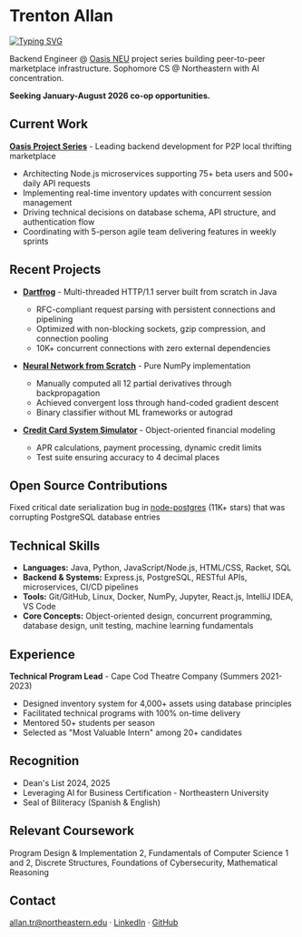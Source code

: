 # Trenton Allan

[![Typing SVG](https://readme-typing-svg.demolab.com?font=Inter&weight=400&size=16&duration=3000&pause=1000&color=6E7681&vCenter=true&width=600&height=20&lines=Backend+Engineer+%40+Oasis+NEU;Building+distributed+systems+from+scratch;Northeastern+CS+'28)](https://git.io/typing-svg)

Backend Engineer @ [Oasis NEU](https://github.com/oasis-neu) project series building peer-to-peer marketplace infrastructure. Sophomore CS @ Northeastern with AI concentration.

**Seeking January-August 2026 co-op opportunities.**

## Current Work

**[Oasis Project Series](https://github.com/oasis-neu)** - Leading backend development for P2P local thrifting marketplace
- Architecting Node.js microservices supporting 75+ beta users and 500+ daily API requests
- Implementing real-time inventory updates with concurrent session management
- Driving technical decisions on database schema, API structure, and authentication flow
- Coordinating with 5-person agile team delivering features in weekly sprints

## Recent Projects

- **[Dartfrog](https://github.com/trentonallan/dartfrog)** - Multi-threaded HTTP/1.1 server built from scratch in Java
  - RFC-compliant request parsing with persistent connections and pipelining
  - Optimized with non-blocking sockets, gzip compression, and connection pooling
  - 10K+ concurrent connections with zero external dependencies

- **[Neural Network from Scratch](https://github.com/trentonallan/neural-network-py)** - Pure NumPy implementation 
  - Manually computed all 12 partial derivatives through backpropagation
  - Achieved convergent loss through hand-coded gradient descent
  - Binary classifier without ML frameworks or autograd

- **[Credit Card System Simulator](https://github.com/trentonallan/credit-simulator)** - Object-oriented financial modeling
  - APR calculations, payment processing, dynamic credit limits
  - Test suite ensuring accuracy to 4 decimal places

## Open Source Contributions

Fixed critical date serialization bug in [node-postgres](https://github.com/brianc/node-postgres) (11K+ stars) that was corrupting PostgreSQL database entries

## Technical Skills

- **Languages:** Java, Python, JavaScript/Node.js, HTML/CSS, Racket, SQL
- **Backend & Systems:** Express.js, PostgreSQL, RESTful APIs, microservices, CI/CD pipelines
- **Tools:** Git/GitHub, Linux, Docker, NumPy, Jupyter, React.js, IntelliJ IDEA, VS Code
- **Core Concepts:** Object-oriented design, concurrent programming, database design, unit testing, machine learning fundamentals

## Experience

**Technical Program Lead** - Cape Cod Theatre Company (Summers 2021-2023)
- Designed inventory system for 4,000+ assets using database principles
- Facilitated technical programs with 100% on-time delivery
- Mentored 50+ students per season
- Selected as "Most Valuable Intern" among 20+ candidates

## Recognition

- Dean's List 2024, 2025
- Leveraging AI for Business Certification - Northeastern University
- Seal of Biliteracy (Spanish & English)

## Relevant Coursework

Program Design & Implementation 2, Fundamentals of Computer Science 1 and 2, Discrete Structures, Foundations of Cybersecurity, Mathematical Reasoning

## Contact

[allan.tr@northeastern.edu](mailto:allan.tr@northeastern.edu) · [LinkedIn](https://linkedin.com/in/trentonallan) · [GitHub](https://github.com/trentonallan)
